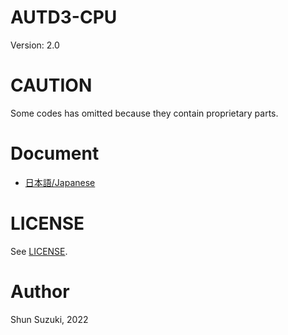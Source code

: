 # AUTD3-CPU

Version: 2.0

# CAUTION

Some codes has omitted because they contain proprietary parts.

# Document

* [日本語/Japanese](https://shinolab.github.io/autd3-cpu/)

# LICENSE

See [LICENSE](./LICENSE).

# Author

Shun Suzuki, 2022
